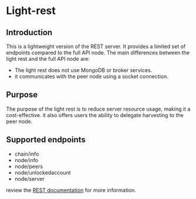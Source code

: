 # Light-rest

## Introduction

This is a lightweight version of the REST server. It provides a limited set of endpoints compared to the full API node. The main differences between the light rest and the full API node are:

- The light rest does not use MongoDB or broker services.
- it communicates with the peer node using a socket connection.

## Purpose

The purpose of the light rest is to reduce server resource usage, making it a cost-effective. it also offers users the ability to delegate harvesting to the peer node.

## Supported endpoints

- chain/info
- node/info
- node/peers
- node/unlockedaccount
- node/server

review the [REST documentation](https://docs.symbol.dev/api.html) for more information.